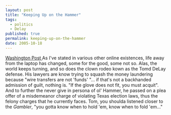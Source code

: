 ```yaml
---
layout: post
title: "Keeping Up on the Hammer"
tags:
  - politics
  - Delay
published: true
permalink: keeping-up-on-the-hammer
date: 2005-10-18
---
```


<a href="http://www.washingtonpost.com/wp-dyn/content/article/2005/10/17/AR2005101701024.html">Washington Post </a>As I've stated in various other online existences, life away from the laptop has changed, some for the good, some not so.  Alas, the world keeps turning, and so does the clown rodeo kown as the Tomd DeLay defense.  His lawyers are know trying to squash the money laundering because "wire transfers are not 'funds' "... if that's not a backhanded admission of guilt, nothing is.  "If the glove does not fit, you must acquit".  And to further the never give in persona of ol' Hammer, he passed on a plea offer of a misdemeanor charge of violating Texas election laws, thus the felony charges that he currently faces.  Tom, you shoulda listened closer to the <em>Gambler</em>, "you gotta know when to hold 'em, know when to fold 'em..."
